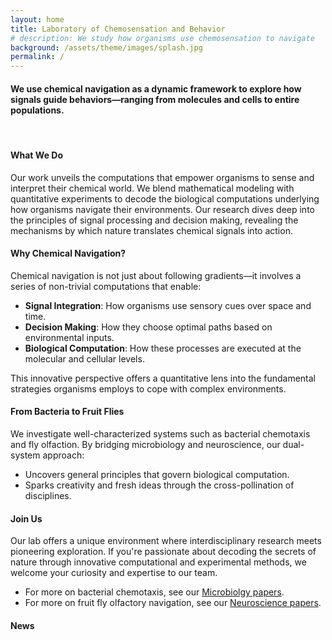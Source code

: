 ```yaml
---
layout: home
title: Laboratory of Chemosensation and Behavior
# description: We study how organisms use chemosensation to navigate
background: /assets/theme/images/splash.jpg
permalink: /
---
```


#### We use chemical navigation as a dynamic framework to explore how signals guide behaviors—ranging from molecules and cells to entire populations.

<br>

#### What We Do

Our work unveils the computations that empower organisms to sense and interpret their chemical world. We blend mathematical modeling with quantitative experiments to decode the biological computations underlying how organisms navigate their environments. Our research dives deep into the principles of signal processing and decision making, revealing the mechanisms by which nature translates chemical signals into action.

#### Why Chemical Navigation?

Chemical navigation is not just about following gradients—it involves a series of non-trivial computations that enable:
<div class="col-lg">
    <ul class="fa-ul">
        <li>
            <i class="fa-li fa fa-chevron-circle-right"></i> <strong>Signal Integration</strong>: How organisms use sensory cues over space and time.
        </li>
        <li>
            <i class="fa-li fa fa-chevron-circle-right"></i> <strong>Decision Making</strong>: How they choose optimal paths based on environmental inputs.
        </li>
        <li>
            <i class="fa-li fa fa-chevron-circle-right"></i> <strong>Biological Computation</strong>: How these processes are executed at the molecular and cellular levels.
        </li>
    </ul>
</div>

This innovative perspective offers a quantitative lens into the fundamental strategies organisms employs to cope with complex environments.

#### From Bacteria to Fruit Flies

We investigate well-characterized systems such as bacterial chemotaxis and fly olfaction. By bridging microbiology and neuroscience, our dual-system approach:
<div class="col-lg">
    <ul class="fa-ul">
        <li>
            <i class="fa-li fa fa-chevron-circle-right"></i> Uncovers general principles that govern biological computation.
        </li>
        <li>
            <i class="fa-li fa fa-chevron-circle-right"></i> Sparks creativity and fresh ideas through the cross-pollination of disciplines.
        </li>
    </ul>
</div>

#### Join Us

Our lab offers a unique environment where interdisciplinary research meets pioneering exploration. If you're passionate about decoding the secrets of nature through innovative computational and experimental methods, we welcome your curiosity and expertise to our team.

<div class="col-lg">
    <ul class="fa-ul">
        <li>
			<i class="fa-li fa fa-chevron-circle-right"></i> For more on bacterial chemotaxis, see our <a href="pubs-micro/">Microbiolgy papers</a>.
        </li>
        <li>
			<i class="fa-li fa fa-chevron-circle-right"></i> For more on fruit fly olfactory navigation, see our <a href="pubs-neuro/">Neuroscience papers</a>.
        </li>
    </ul>
</div>

#### News